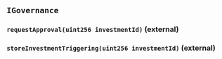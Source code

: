 ## `IGovernance`






### `requestApproval(uint256 investmentId)` (external)





### `storeInvestmentTriggering(uint256 investmentId)` (external)






